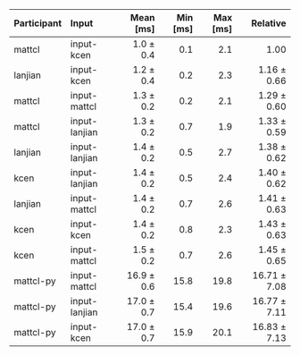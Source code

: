 | Participant | Input | Mean [ms] | Min [ms] | Max [ms] | Relative |
|:---|:---|---:|---:|---:|---:|
| mattcl | input-kcen | 1.0 ± 0.4 | 0.1 | 2.1 | 1.00 |
| lanjian | input-kcen | 1.2 ± 0.4 | 0.2 | 2.3 | 1.16 ± 0.66 |
| mattcl | input-mattcl | 1.3 ± 0.2 | 0.2 | 2.1 | 1.29 ± 0.60 |
| mattcl | input-lanjian | 1.3 ± 0.2 | 0.7 | 1.9 | 1.33 ± 0.59 |
| lanjian | input-lanjian | 1.4 ± 0.2 | 0.5 | 2.7 | 1.38 ± 0.62 |
| kcen | input-lanjian | 1.4 ± 0.2 | 0.5 | 2.4 | 1.40 ± 0.62 |
| lanjian | input-mattcl | 1.4 ± 0.2 | 0.7 | 2.6 | 1.41 ± 0.63 |
| kcen | input-kcen | 1.4 ± 0.2 | 0.8 | 2.3 | 1.43 ± 0.63 |
| kcen | input-mattcl | 1.5 ± 0.2 | 0.7 | 2.6 | 1.45 ± 0.65 |
| mattcl-py | input-mattcl | 16.9 ± 0.6 | 15.8 | 19.8 | 16.71 ± 7.08 |
| mattcl-py | input-lanjian | 17.0 ± 0.7 | 15.4 | 19.6 | 16.77 ± 7.11 |
| mattcl-py | input-kcen | 17.0 ± 0.7 | 15.9 | 20.1 | 16.83 ± 7.13 |

